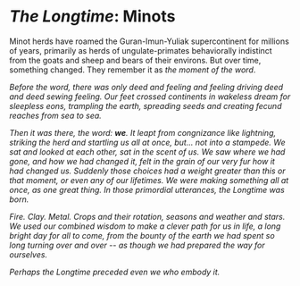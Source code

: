 # *The Longtime*: Minots

Minot herds have roamed the Guran-Imun-Yuliak supercontinent for millions of years, primarily as herds of ungulate-primates behaviorally indistinct from the goats and sheep and bears of their environs. But over time, something changed. They remember it as *the moment of the word*.

*Before the word, there was only deed and feeling and feeling driving deed and deed sewing feeling. Our feet crossed continents in wakeless dream for sleepless eons, trampling the earth, spreading seeds and creating fecund reaches from sea to sea.*

*Then it was there, the word: **we**. It leapt from congnizance like lightning, striking the herd and startling us all at once, but... not into a stampede. We sat and looked at each other, sat in the scent of us. We saw where we had gone, and how we had changed it, felt in the grain of our very fur how it had changed us. Suddenly those choices had a weight greater than this or that moment, or even any of our lifetimes. We were making something all at once, as one great thing. In those primordial utterances, the Longtime was born.*

*Fire. Clay. Metal. Crops and their rotation, seasons and weather and stars. We used our combined wisdom to make a clever path for us in life, a long bright day for all to come, from the bounty of the earth we had spent so long turning over and over -- as though we had prepared the way for ourselves.*

*Perhaps the Longtime preceded even we who embody it.*
